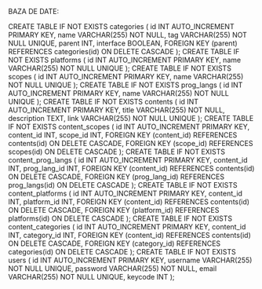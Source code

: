 BAZA DE DATE:

CREATE TABLE IF NOT EXISTS categories (
  id INT AUTO_INCREMENT PRIMARY KEY,
  name VARCHAR(255) NOT NULL,
  tag VARCHAR(255) NOT NULL UNIQUE,
  parent INT,
  interface BOOLEAN,
  FOREIGN KEY (parent) REFERENCES categories(id) ON DELETE CASCADE
);
CREATE TABLE IF NOT EXISTS platforms (
  id INT AUTO_INCREMENT PRIMARY KEY,
  name VARCHAR(255) NOT NULL UNIQUE
);
CREATE TABLE IF NOT EXISTS scopes (
  id INT AUTO_INCREMENT PRIMARY KEY,
  name VARCHAR(255) NOT NULL UNIQUE
);
CREATE TABLE IF NOT EXISTS prog_langs (
  id INT AUTO_INCREMENT PRIMARY KEY,
  name VARCHAR(255) NOT NULL UNIQUE
);
CREATE TABLE IF NOT EXISTS contents (
  id INT AUTO_INCREMENT PRIMARY KEY,
  title VARCHAR(255) NOT NULL,
  description TEXT,
  link VARCHAR(255) NOT NULL UNIQUE
);
CREATE TABLE IF NOT EXISTS content_scopes (
  id INT AUTO_INCREMENT PRIMARY KEY,
  content_id INT,
  scope_id INT,
  FOREIGN KEY (content_id) REFERENCES contents(id) ON DELETE CASCADE,
  FOREIGN KEY (scope_id) REFERENCES scopes(id) ON DELETE CASCADE
);
CREATE TABLE IF NOT EXISTS content_prog_langs (
  id INT AUTO_INCREMENT PRIMARY KEY,
  content_id INT,
  prog_lang_id INT,
  FOREIGN KEY (content_id) REFERENCES contents(id) ON DELETE CASCADE,
  FOREIGN KEY (prog_lang_id) REFERENCES prog_langs(id) ON DELETE CASCADE
);
CREATE TABLE IF NOT EXISTS content_platforms (
  id INT AUTO_INCREMENT PRIMARY KEY,
  content_id INT,
  platform_id INT,
  FOREIGN KEY (content_id) REFERENCES contents(id) ON DELETE CASCADE,
  FOREIGN KEY (platform_id) REFERENCES platforms(id) ON DELETE CASCADE
);
CREATE TABLE IF NOT EXISTS content_categories (
  id INT AUTO_INCREMENT PRIMARY KEY,
  content_id INT,
  category_id INT,
  FOREIGN KEY (content_id) REFERENCES contents(id) ON DELETE CASCADE,
  FOREIGN KEY (category_id) REFERENCES categories(id) ON DELETE CASCADE
);
CREATE TABLE IF NOT EXISTS users (
  id INT AUTO_INCREMENT PRIMARY KEY,
  username VARCHAR(255) NOT NULL UNIQUE,
  password VARCHAR(255) NOT NULL,
  email VARCHAR(255) NOT NULL UNIQUE,
  keycode INT
);
